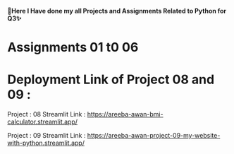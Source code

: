 **🎯Here I Have done my all Projects and Assignments Related to Python for Q3✨**

# Assignments 01 t0 06

# Deployment Link of Project 08 and 09 :

Project : 08
Streamlit Link : https://areeba-awan-bmi-calculator.streamlit.app/

Project : 09
Streamlit Link : https://areeba-awan-project-09-my-website-with-python.streamlit.app/

